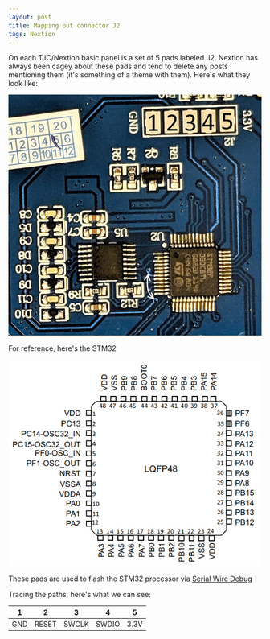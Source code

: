 ```yaml
---
layout: post
title: Mapping out connector J2
tags: Nextion
---
```


On each TJC/Nextion basic panel is a set of 5 pads labeled J2.  Nextion has always been cagey about these pads and tend to delete any posts mentioning them (it's something of a theme with them).  Here's what they look like:

![2019-01-30-Mapping-out-connector-J2-001.jpg](https://github.com/aderusha/aderusha.github.io/blob/master/images/2019-01-30-Mapping-out-connector-J2-001.jpg?raw=true)

For reference, here's the STM32

![2019-01-30-Mapping-out-connector-J2-002.png](https://github.com/aderusha/aderusha.github.io/blob/master/images/2019-01-30-Mapping-out-connector-J2-002.png?raw=true)

These pads are used to flash the STM32 processor via [Serial Wire Debug](https://www.silabs.com/documents/public/application-notes/an0062.pdf)

Tracing the paths, here's what we can see:

| 1   | 2 | 3     | 4     | 5    |
|-----|---|-------|-------|------|
| GND | RESET  | SWCLK | SWDIO | 3.3V |